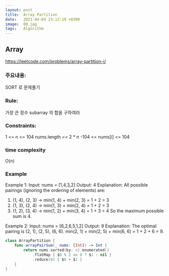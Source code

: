 ```yaml
---
layout: post
title:  Array Partition
date:   2021-04-04 23:12:10 +0300
image:  08.jpg
tags:   Algorithm
---
```



## Array
https://leetcode.com/problems/array-partition-i/


### 주요내용: 
SORT 로 문제풀기

### Rule:
가장 큰 정수 subarray 의 합을 구하여라

### Constraints:
1 <= n <= 104
nums.length == 2 * n
-104 <= nums[i] <= 104

### time complexity
O(n)

### Example
Example 1:
Input: nums = [1,4,3,2]
Output: 4
Explanation: All possible pairings (ignoring the ordering of elements) are:
1. (1, 4), (2, 3) -> min(1, 4) + min(2, 3) = 1 + 2 = 3
2. (1, 3), (2, 4) -> min(1, 3) + min(2, 4) = 1 + 2 = 3
3. (1, 2), (3, 4) -> min(1, 2) + min(3, 4) = 1 + 3 = 4
So the maximum possible sum is 4.

Example 2:
Input: nums = [6,2,6,5,1,2]
Output: 9
Explanation: The optimal pairing is (2, 1), (2, 5), (6, 6). min(2, 1) + min(2, 5) + min(6, 6) = 1 + 2 + 6 = 9.

```swift
class ArrayPartition {
    func arrayPairSum(_ nums: [Int]) -> Int {
        return nums.sorted(by: <).enumerated()
            .flatMap { $0 % 2 == 0 ? $1 : nil }
            .reduce(0) { $0 + $1 }
    }
}
```

